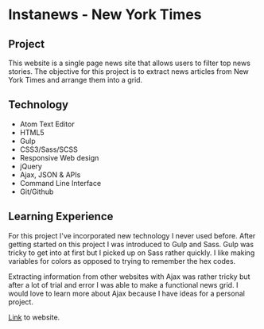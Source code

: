 Instanews - New York Times
======

## Project
This website is a single page news site that allows users to filter top news stories. The objective for this project is to extract news articles from New York Times and arrange them into a grid.

## Technology
* Atom Text Editor
* HTML5
* Gulp
* CSS3/Sass/SCSS
* Responsive Web design
* jQuery
* Ajax, JSON & APIs
* Command Line Interface
* Git/Github

## Learning Experience
For this project I've incorporated new technology I never used before. After getting started on this project I was introduced to Gulp and Sass. Gulp was tricky to get into at first but I picked up on Sass rather quickly. I like making variables for colors as opposed to trying to remember the hex codes.

Extracting information from other websites with Ajax was rather tricky but after a lot of trial and error I was able to make a functional news grid. I would love to learn more about Ajax because I have ideas for a personal project.

[Link](https://jonathanfunk.github.io/instanews/) to website.
